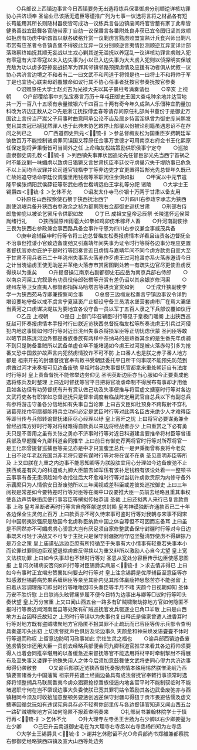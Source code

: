 <!-- { "loadSidebar": true } -->
　　○兵部议上西镇边事言今日西镇要务无出选将练兵保番御虏分别顺逆详核功罪协心共济顷奉  圣谕业已该括无遗臣等谨推广列为七事一议选将言将之材品各有短长苟能用其所长则随材器使皆可成功一议练兵言各边镇废间将官皆蓄有家丁此辈皆健勇善战宜鼓舞各官随带家丁自劾一议保番言各番附处良非获已宜令图归坚其效顺如拒虏有功虏中斩酋首以献各破格升赏一议剿虏言黠虏败盟宜熟计兵食兴师出剿凡市赏有应革者令各镇各堡不得彼此互异一议分别顺逆言夷情叵测顺逆互异宜详计部落熟察终始抚其顺无妄战以生戎心剿其逆无滥抚以养寇乱一议详核功罪言虏贼入犯有零寇有大举零寇以未入边失事为小以已入边失事为大大虏入犯则以侦探明实保城克敌为功以虏多野掠妄战损军为罪其邻镇邻路预探虏情及应援有功者俱从优叙一议协心共济言边境之不和者有二一曰文武不和司道于将领是也一曰将士不和将帅于军丁是也宜协心联束毋蹈覆辙命如议行其不协心任事者抚按官参奏抚按官参奏
　　○诏赠原任大学士赵贞吉为光禄大夫以其子景柱考满奏请也
　　○辛亥  上视朝
　　○户部覆给事中刘弘宝奏言万历十年屯田御史王国大查屯种余地并达官地共一万一百八十五顷有余量徵银六千四百三十两有奇今年久成熟人乐佃种宜酌量加科改为济边正数从之○先是浙江抚按傅孟春等请存问原任礼部尚书董份于是御史万国钦上言份当严嵩父子用事时曲意阿承公论不齿及居乡恃富淫纵曾为御史庞尚鹏发觉且其衣冠已禠犹然罪人也于此典未协乞敕停止部覆以份被论削籍虽遇恩诏不在存问之列已之
　　○广西道御史熊元＜锍-釒＞参总督梅友松为国重臣岁费朝廷军饷数百万不能控制诸虏罪同误国又荐原任佥事万世德才可用南京右府佥书王化熙原任保定副将尹秉衡皆可当阃外之任  上命梅友松姑策励供职侯事宁定夺
　　○巡按直隶御史周孔教＜锍-釒＞列西镇失事罪状因追论先任督臣郜光先当西宁首祸之时不能议剿一味媚虏以致虏日猖獗又言甘肃抚臣李廷仪守虏巢穴失于堤防事已危急不以上闻均当议罪并论司道官钱楷李丁等非边吏才宜更置得旨郜光先总督年久既已亡故姑追夺诰命李廷仪调腹里用钱楷等革职闲住余俱如拟
　　○甲寅以中元节遣隆平侯张炳阳武侯薛钲等彰武伯杨世楷靖远伯王学礼等分祀  诸陵
　　○大学士王锡爵四＜锍-釒＞乞休不允
　　○诏发太仆寺马价银十万两于甘肃以备支用
　　○补原任山西按察使石槚于狭西抚治西宁
　　○升四川右参政李承志为狭西副使洮岷兵备升狭西右参政余之祯为都察院右佥都御史巡抚甘肃
　　○刑部右侍郎詹仰庇以被论乞罢斥令供职如故
　　○丁巳  成祖文皇帝忌辰祭  长陵遣怀远侯常胤绪行礼
　　○狭西固原州雨雹大如拳如鸡卯伤禾稼坏人畜
　　○升河南副使徐三畏为狭西右参政兼佥事西路兵备佥事许守恩为四川右参议兼佥事威茂兵备
　　○庚申谕辅臣申时行等令将三边总督梅友松奏报虏情本详看且诘责各边督抚全不治事但推诿小官致边备废弛又引嘉靖年间失事为证令时行等将各边事分理应更置者督抚官亦勿庇护于是时行等回奏言近日虏情与嘉靖年间不同今虏方款贡自宣大至于甘肃不用兵者已二十年洮州失事系火落赤作歹虏王过河抢番亦系火落赤邀请今日之计当晓谕虏王使无助逆并革绝火落赤市赏密图剿处若一有疏失边官尽更使丑虏反得挟以为重矣
　　○升提督操江南京右副都御史石应岳为南京兵部右侍郎
　　○以南京河渠工完叙录有功员役侍郎张槚等升赏有差仍诏以其余银岁修河渠
　　○建州左等卫女直夷人都督都指挥马哈塔吉等进贡宴赏如例
　　○壬戌升狭副使李学一为狭西苑马寺卿兼按察司佥事
　　○总督三边梅友松奏言宁镇边事议令详酌增设要地守备以戒不虞言宁夏延袤广止额设守备三员清水堡营套虏市厂在焉大灞堡当黄河之口虏谋决堤兹为要地宜各设守备一员以军丁五百人隶之下兵部议覆如议行
　　○乙丑  上视朝
　　○是日  上御门毕召辅臣时行等见于皇极门暖阁  上出狭西巡抚赵可怀奏报虏情本手授时行曰朕近览狭西总督抚梅友松等所奏说虏王引兵过河侵犯内地这事情如何时行等对近日洮州失事杀将损军臣等正切忧虑伏蒙  圣问臣等敢以略节具陈洮河边外都是番族番族有两样中茶纳马的是熟番其余的是生番先年虏骑不到只是防备番贼所以武备单虚仓卒不能堵遏如今虏王过河是被火落赤勾引多为抢番又恐中国救护故声言内犯然虏情狡诈不可不防  上曰番人也是朕之赤子番人地方都是  祖宗开拓的封疆督抚官奉有敕书受朝廷委托平日所干何事既不能预先防范到虏酋过河才来奏报可见边备废弛  皇祖时各边失事督抚官都拿来重处朝廷自有法度时行等对  皇上责备督抚不能修举边务仰见  圣明英断边臣亦当心服如今正要责成他选将练兵及时整理  上曰近时督抚等官平日把将官凌虐牵制不得展布有事却才用他且如各边但有功劳督抚有升有赏认做己功及失事便推与将官虚文搪塞时行等对各边文武将吏各有职掌如总督巡抚只是督率调度若临战阵定用武官自总兵以下有副总兵有参将游击守备各分信地如有失事自当论罪  上曰古文臣如杜预身不跨鞍射不穿札诸葛亮纶巾羽扇都能将兵立功何必定是武臣时行等对此两名臣古来绝少人才难得臣等即当传与兵部转谕督抚诸臣尽心经理以纾  皇上宵旰之忧  上曰将官必要谋勇兼全曾经战阵方好时行等对将材难得自款贡以来边将经战者亦少  上曰重赏之下必有勇夫只是不善用之虽有关张之勇亦不济事时行等对近日科道建言要推举将材臣等曾语兵部及早题覆今九卿科道会同推举  上曰前日有御史荐两将官时行等对所荐将官一是王化熙曾提督巡捕臣等亲见亦是中才只宜腹里总兵一是尹秉衡曾称良将今老矣  上曰不论年老赵充国岂非老将只要有谋时行等对将在谋不在勇  圣见高明非臣等所及  上又曰朕在九重之内边事不能悉知卿等为朕股肱宜用心分理如今边备废弛不止狭西或差有风力的科道或九卿大臣前去如军伍有该补足钱粮有该设处着一一整顿书云事事有备无患须趁如今收拾往后大坏愈难时行等对当初许虏款贡原为内修守备外示覊縻只为人情偷安日渐废弛所以三年阅视或差科臣或差彼处巡按御史  上曰三年阅视是常差如今要特差时行等对臣等在阁中□议要推大臣一员前去经略且重其事权使各边声势联络庶便行事容臣等撰拟传帖恭请  圣裁  上曰还拟两人来行已复言款贡事  上称  皇考圣断者再时行等言自俺答献逆求封赖  皇考神谟独断许通款贡已二十年各边保全生灵何止百万  上曰款贡亦不可久恃宋事可鉴时行等对我朝与宋事不同宋时中国弱夷狄强原是敌国今北虏称臣纳款中国之体自尊但不可因而忘备耳  上曰虽是不同然亦不可媚虏虏心骄意大岂有厌足须自家修整武备保守封疆时行等对今日边事既未可轻于决战又不可专于主抚只是保守封疆据险守隘坚璧清野使虏不得肆掠乃是万全之策  皇上庙谟弘远边臣庶有所持循至于失事有大小情事有轻重若失事本小而论罪过罪则边臣观望退缩虏酋反得挟以为重又非所以激励人心自今尤望  皇上宽文法核功罪  上曰如今失事却也不轻时行等对  圣恩从宽处分容臣传示边臣使感恩图报  上复问次辅病安否何如时行等对臣锡爵实病屡＜锍-釒＞求去情非得已  上曰如今有事时正宜竭忠赞襄如何要去时行等对  皇上注念锡爵是优厚辅臣至意臣等亦知感激但锡爵病势果系缠绵臣等亲至其卧内见其形体羸瘦神思愁苦亦不能强留  上曰着从容调理痊可即出时行等唯唯因叩头奏臣等半月不睹  天颜今日视朝仰知  圣体万安不胜忻慰  上曰朕尚头昡臂痛步履不便今日特为边事出与卿等□议时行等叩头奏伏望  皇上万分宝重  上又曰闻山西五台一路多有矿贼啸聚劫掠地方官如何隐匿不报时行等奏近闻河南嵩县等处聚有矿贼巡抚官发兵驱逐业已角□羊散  上曰是山西地方五台因释氏故知之  上恐时行等误以为失事也复曰释氏是佛家曾遣人进香耳时行等对地方既有盗贼啸聚地方官隐匿不报其罪不止疏玩而已容臣等传示兵部令查明具奏遂叩头出初  上切责督抚声色俱厉及论边事久  天颜愈和神采焕发语亹亹不休时行等退而称叹  上留意边防明习政事如此  宗社生灵之福也
　　○谕兵部西镇边备废弛虏情狡诈还用大臣一员前去经略兵部便会同九卿科道官推举来看其各边将帅须要得人也着会同推举堪用的以备缓急近来督抚等官不能选用将材平时牵制掣肘不得展布及至失事又诿罪于他殊失用人之体今后须加意鼓舞使文武将吏同心僇力共济边事毋得仍袭敝套
　　○又谕兵部朕近览狭西督抚奏报虏情本殊用惕然朕惟洮岷乃西镇要害诸番为中国藩篱  祖宗开拓疆土经画边备具有成法督抚官奉敕行事须常时选择将领整搠兵马联属番夷今虏众猖獗抢掠番族侵逼内地各官平时不能制驭临时不能堵遏职守何在岂不隳误边事大负委使朕已宽其罪罚姑令策励其各边武备废弛亦与西镇相同今须及时收拾加意整顿务要惩创凶逆保守封疆毋得狃于贡市畏避怯懦及虚文搪塞因循怠玩如有违误宪典具存必不轻宥你部里传与各边督镇官知道又闻山西五台一路矿贼啸聚地方官如何隐匿不报着查明奏来
　　○礼部尚书兼翰林院学士于慎行再＜锍-釒＞乞休不允
　　○升大理寺左寺丞王世扬为右少卿以右少卿姜璧为左少卿
　　○己巳升云南道御史毛在为大理寺右寺丞以右寺丞杨四知为左寺丞
　　○大学士王锡爵具＜锍-釒＞谢并乞休慰留不允○命兵部尚书郑雒兼都察院右都御史经略狭西四镇及宣大山西等处边务
